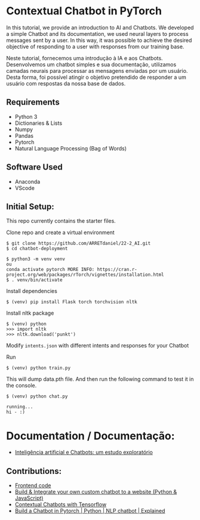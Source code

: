 # Contextual Chatbot in PyTorch

In this tutorial, we provide an introduction to AI and Chatbots. We developed a simple Chatbot and its documentation, we used neural layers to process messages sent by a user. In this way, it was possible to achieve the desired objective of responding to a user with responses from our training base.

Neste tutorial, fornecemos uma introdução à IA e aos Chatbots. Desenvolvemos um chatbot simples e sua documentação, utilizamos camadas neurais para processar as mensagens enviadas por um usuário. Desta forma, foi possível atingir o objetivo pretendido de responder a um usuário com respostas da nossa base de dados.

## Requirements

- Python 3
- Dictionaries & Lists
- Numpy
- Pandas
- Pytorch
- Natural Language Processing (Bag of Words)

## Software Used

- Anaconda
- VScode
## Initial Setup:
This repo currently contains the starter files.

Clone repo and create a virtual environment
```
$ git clone https://github.com/ARRETdaniel/22-2_AI.git
$ cd chatbot-deployment

$ python3 -m venv venv
ou
conda activate pytorch MORE INFO: https://cran.r-project.org/web/packages/rTorch/vignettes/installation.html
$ . venv/bin/activate
```
Install dependencies
```
$ (venv) pip install Flask torch torchvision nltk
```
Install nltk package
```
$ (venv) python
>>> import nltk
>>> nltk.download('punkt')
```
Modify `intents.json` with different intents and responses for your Chatbot

Run
```
$ (venv) python train.py
```
This will dump data.pth file. And then run
the following command to test it in the console.
```
$ (venv) python chat.py
```

```
running...
hi - :)
```

# Documentation / Documentação:

- [Inteligência artificial e Chatbots: um estudo exploratório](relatorio\relatorioIA.pdf)


## Contributions:

- [Frontend code](https://github.com/hitchcliff/front-end-chatjs)
- [Build & Integrate your own custom chatbot to a website (Python & JavaScript)](https://github.com/python-engineer/pytorch-chatbot)
- [Contextual Chatbots with Tensorflow](https://github.com/python-engineer/pytorch-chatbot)
- [Build a Chatbot in Pytorch | Python | NLP chatbot | Explained](https://youtu.be/FzIUBqEAipg)
